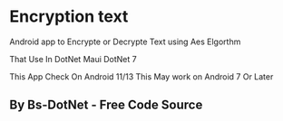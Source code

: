 <h1>Encryption text</h1>
<p>Android app to Encrypte or Decrypte Text using Aes Elgorthm


 </p>

 <p>
 That Use In DotNet Maui DotNet 7 


 </p>

 <p>
 This App Check On Android 11/13 This May work on Android 7 Or Later
 </p>

 <h2>
 By Bs-DotNet - Free Code Source
 
 </h2>
